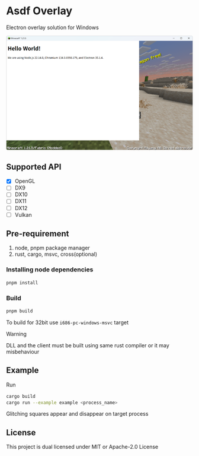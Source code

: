# Asdf Overlay
Electron overlay solution for Windows

![Screenshot](assets/example.png)

## Supported API
* [x] OpenGL
* [ ] DX9
* [ ] DX10
* [ ] DX11
* [ ] DX12
* [ ] Vulkan

## Pre-requirement
1. node, pnpm package manager
2. rust, cargo, msvc, cross(optional)

### Installing node dependencies
```bash
pnpm install
```

### Build
```bash
pnpm build
```
To build for 32bit use `i686-pc-windows-msvc` target

> [!WARNING]
> DLL and the client must be built using same rust compiler or it may misbehaviour

## Example
Run
```bash
cargo build
cargo run --example example <process_name>
```
Glitching squares appear and disappear on target process

## License
This project is dual licensed under MIT or Apache-2.0 License
